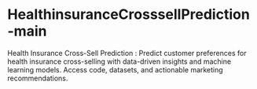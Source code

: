# HealthinsuranceCrosssellPrediction-main
Health Insurance Cross-Sell Prediction : Predict customer preferences for health insurance cross-selling with data-driven insights and machine learning models. Access code, datasets, and actionable marketing recommendations.
